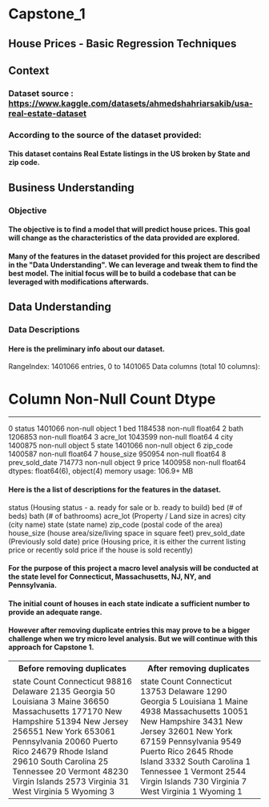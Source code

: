 # Capstone_1

## House Prices - Basic Regression Techniques

## Context
### Dataset source : https://www.kaggle.com/datasets/ahmedshahriarsakib/usa-real-estate-dataset
### According to the source of the dataset provided:
#### This dataset contains Real Estate listings in the US broken by State and zip code.

## Business Understanding
### Objective
#### The objective is to find a model that will predict house prices.  This goal will change as the characteristics of the data provided are explored.

#### Many of the features in the dataset provided for this project are described in the "Data Understanding".  We can leverage and tweak them to find the best model.  The initial focus will be to build a codebase that can be leveraged with modifications afterwards.

## Data Understanding

### Data Descriptions
#### Here is the preliminary info about our dataset.
RangeIndex: 1401066 entries, 0 to 1401065
Data columns (total 10 columns):
 #   Column          Non-Null Count    Dtype  
---  ------          --------------    -----  
 0   status          1401066 non-null  object 
 1   bed             1184538 non-null  float64
 2   bath            1206853 non-null  float64
 3   acre_lot        1043599 non-null  float64
 4   city            1400875 non-null  object 
 5   state           1401066 non-null  object 
 6   zip_code        1400587 non-null  float64
 7   house_size      950954 non-null   float64
 8   prev_sold_date  714773 non-null   object 
 9   price           1400958 non-null  float64
dtypes: float64(6), object(4)
memory usage: 106.9+ MB



#### Here is the a list of descriptions for the features in the dataset.
status (Housing status - a. ready for sale or b. ready to build)
bed (# of beds)
bath (# of bathrooms)
acre_lot (Property / Land size in acres)
city (city name)
state (state name)
zip_code (postal code of the area)
house_size (house area/size/living space in square feet)
prev_sold_date (Previously sold date)
price (Housing price, it is either the current listing price or recently sold price if the house is sold recently)

#### For the purpose of this project a macro level analysis will be conducted at the state level for Connecticut, Massachusetts, NJ, NY, and Pennsylvania.
#### The initial count of houses in each state indicate a sufficient number to provide an adequate range.
#### However after removing duplicate entries this may prove to be a bigger challenge when we try micro level analysis.  But we will continue with this approach for Capstone 1.
<table>
<tr>
<th>Before removing duplicates</th>
<th>After removing duplicates</th>
</tr>
<tr>
<td>
state              Count
Connecticut        98816
Delaware            2135
Georgia               50
Louisiana              3
Maine              36650
Massachusetts     177170
New Hampshire      51394
New Jersey        256551
New York          653061
Pennsylvania       20060
Puerto Rico        24679
Rhode Island       29610
South Carolina        25
Tennessee             20
Vermont            48230
Virgin Islands      2573
Virginia              31
West Virginia          5
Wyoming                3
</td>
<td>
state             Count
Connecticut       13753
Delaware           1290
Georgia               5
Louisiana             1
Maine              4938
Massachusetts     10051
New Hampshire      3431
New Jersey        32601
New York          67159
Pennsylvania       9549
Puerto Rico        2645
Rhode Island       3332
South Carolina        1
Tennessee             1
Vermont            2544
Virgin Islands      730
Virginia              7
West Virginia         1
Wyoming               1
</td>
</tr>
</table>

